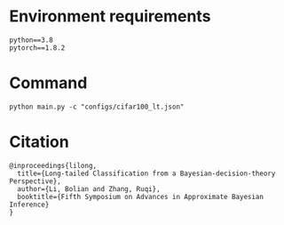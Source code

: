 # Environment requirements
```
python==3.8
pytorch==1.8.2
```

# Command
```
python main.py -c "configs/cifar100_lt.json"
```

# Citation
```
@inproceedings{lilong,
  title={Long-tailed Classification from a Bayesian-decision-theory Perspective},
  author={Li, Bolian and Zhang, Ruqi},
  booktitle={Fifth Symposium on Advances in Approximate Bayesian Inference}
}
```
